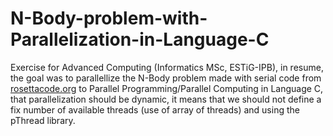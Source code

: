 # N-Body-problem-with-Parallelization-in-Language-C

Exercise for Advanced Computing (Informatics MSc, ESTiG-IPB), in resume, the goal was to parallellize the N-Body problem made with serial code from [rosettacode.org](https://rosettacode.org/wiki/N-body_problem) to Parallel Programming/Parallel Computing in Language C, that parallelization should be dynamic, it means that we should not define a fix number of available threads (use of array of threads) and using the pThread library.
